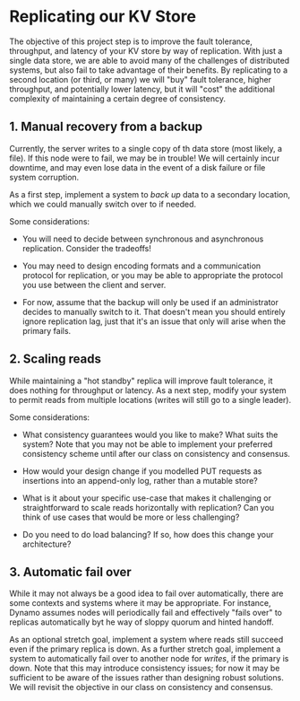 # Replicating our KV Store

The objective of this project step is to improve the fault tolerance, throughput, and latency of your KV store by way
of replication.  With just a single data store, we are able to avoid many of the challenges of distributed systems, but
also fail to take advantage of their benefits.  By replicating to a second location (or third, or many) we will "buy"
fault tolerance, higher throughput, and potentially lower latency, but it will "cost" the additional complexity of
maintaining a certain degree of consistency.

## 1. Manual recovery from a backup

Currently, the server writes to a single copy of th data store (most likely, a file).  If this node were to fail, we may
be in trouble!  We will certainly incur downtime, and may even lose data in the event of a disk failure or file system
corruption.

As a first step, implement a system to _back up_ data to a secondary location, which we could manually switch over to if
needed.

Some considerations:

* You will need to decide between synchronous and asynchronous replication.  Consider the tradeoffs!

* You may need to design encoding formats and a communication protocol for replication, or you may be able to
appropriate the protocol you use between the client and server.

* For now, assume that the backup will only be used if an administrator decides to manually switch to it.  That doesn't
mean you should entirely ignore replication lag, just that it's an issue that only will arise when the primary fails.

## 2. Scaling reads

While maintaining a "hot standby" replica will improve fault tolerance, it does nothing for throughput or latency.  As a
next step, modify your system to permit reads from multiple locations (writes will still go to a single leader).

Some considerations:

* What consistency guarantees would you like to make?  What suits the system?  Note that you may not be able to
implement your preferred consistency scheme until after our class on consistency and consensus.

* How would your design change if you modelled PUT requests as insertions into an append-only log, rather than a
mutable store?

* What is it about your specific use-case that makes it challenging or straightforward to scale reads horizontally with
replication?  Can you think of use cases that would be more or less challenging?

* Do you need to do load balancing?  If so, how does this change your architecture?

## 3. Automatic fail over

While it may not always be a good idea to fail over automatically, there are some contexts and systems where it may be
appropriate.  For instance, Dynamo assumes nodes will periodically fail and effectively "fails over" to replicas
automatically byt he way of sloppy quorum and hinted handoff.

As an optional stretch goal, implement a system where reads still succeed even if the primary replica is down.  As a
further stretch goal, implement a system to automatically fail over to another node for _writes_, if the primary is
down.  Note that this may introduce consistency issues; for now it may be sufficient to be aware of the issues rather
than designing robust solutions.  We will revisit the objective in our class on consistency and consensus.